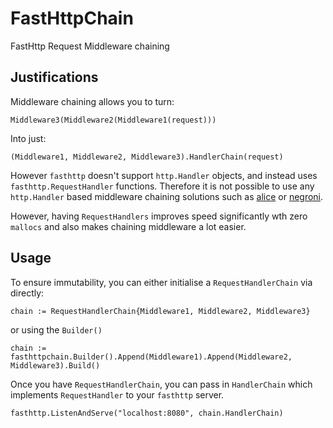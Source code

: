 # FastHttpChain
FastHttp Request Middleware chaining

## Justifications
Middleware chaining allows you to turn:

    Middleware3(Middleware2(Middleware1(request)))
    
Into just:

    (Middleware1, Middleware2, Middleware3).HandlerChain(request)

However `fasthttp` doesn't support `http.Handler` objects, and instead uses `fasthttp.RequestHandler` functions. 
Therefore it is not possible to use any `http.Handler` based middleware chaining solutions such as 
[alice](https://github.com/justinas/alice/) or [negroni](https://github.com/urfave/negroni). 

However, having `RequestHandlers` improves speed significantly wth zero `mallocs` and also makes chaining 
 middleware a lot easier.

## Usage

To ensure immutability, you can either initialise a `RequestHandlerChain` via directly: 

    chain := RequestHandlerChain{Middleware1, Middleware2, Middleware3}

or using the `Builder()`

    chain := fasthttpchain.Builder().Append(Middleware1).Append(Middleware2, Middleware3).Build()
    
Once you have `RequestHandlerChain`, you can pass in `HandlerChain` which implements `RequestHandler` to your 
`fasthttp` server.

    fasthttp.ListenAndServe("localhost:8080", chain.HandlerChain)
    
